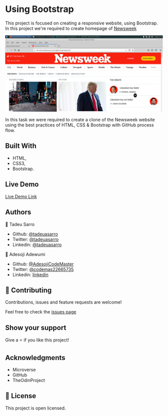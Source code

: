 # Using Bootstrap

This project is focused on creating a responsive website, using Bootstrap. In this project we're required to create homepage of [Newsweek](https://newsweek.com)

![screenshot](assets/font/img/screenshot.png)

In this task we were required to create a clone of the Newsweek website using the best practices of HTML, CSS & Bootstrap with GitHub process flow.

## Built With

- HTML,
- CSS3,
- Bootstrap.

## Live Demo

[Live Demo Link](https://rawcdn.githack.com/tadeuasarro/UsingBootstrap/8dd45c739d68ea536ba6c41216a97f2efffbd75d/index.html)


## Authors

👤 Tadeu Sarro

- Github: [@tadeuasarro](https://github.com/tadeuasarro)
- Twitter: [@tadeuasarro](https://twitter.com/tadeuasarro)
- Linkedin: [@tadeuasarro](https://www.linkedin.com/in/tadeu-sarro-71481013a/)

👤 Adesoji Adewumi

- Github: [@AdesojiCodeMaster](https://github.com/AdesojiCodeMaster)
- Twitter: [@codemas22665735](https://twitter.com/codemas22665735)
- Linkedin: [linkedin](https://www.linkedin.com/in/adesoji-adewumi)

## 🤝 Contributing

Contributions, issues and feature requests are welcome!

Feel free to check the [issues page](https://github.com/tadeuasarro/UsingBootstrap/issues)

## Show your support

Give a ⭐️ if you like this project!

## Acknowledgments

- Microverse
- GitHub
- TheOdinProject

## 📝 License

This project is open licensed.

